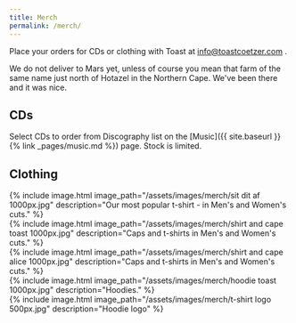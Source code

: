 ```yaml
---
title: Merch
permalink: /merch/
---
```


Place your orders for CDs or clothing with Toast at <info@toastcoetzer.com> .

We do not deliver to Mars yet, unless of course you mean that farm of the same name just north of Hotazel in the Northern Cape. We've been there and it was nice.


## CDs

Select CDs to order from Discography list on the [Music]({{ site.baseurl }}{% link _pages/music.md %}) page. Stock is limited.


## Clothing

<div class="medium">
    {% include image.html
        image_path="/assets/images/merch/sit dit af 1000px.jpg"
        description="Our most popular t-shirt - in Men's and Women's cuts."
    %}
</div>

<div class="medium">
    {% include image.html
        image_path="/assets/images/merch/shirt and cape toast 1000px.jpg"
        description="Caps and t-shirts in Men's and Women's cuts."
    %}
</div>


<div class="medium">
    {% include image.html
        image_path="/assets/images/merch/shirt and cape alice 1000px.jpg"
        description="Caps and t-shirts in Men's and Women's cuts."
    %}
</div>

<div class="medium">
    {% include image.html
        image_path="/assets/images/merch/hoodie toast 1000px.jpg"
        description="Hoodies."
    %}
</div>

<div class="medium">
    {% include image.html
        image_path="/assets/images/merch/t-shirt logo 500px.jpg"
        description="Hoodie logo"
    %}
</div>
